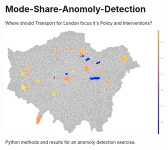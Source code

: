 # Mode-Share-Anomoly-Detection
Where should Transport for London focus it's Policy and Interventions?

![](https://github.com/fredshone/Mode-Share-Anomoly-Detection/blob/master/Outliers.png)

Python methods and results for an anomoly detection exercise.
